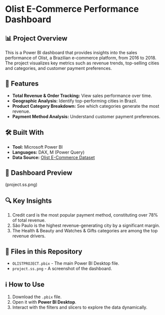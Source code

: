 # Olist E-Commerce Performance Dashboard

## 📊 Project Overview
This is a Power BI dashboard that provides insights into the sales performance of Olist, a Brazilian e-commerce platform, from 2016 to 2018. The project visualizes key metrics such as revenue trends, top-selling cities and categories, and customer payment preferences.

## 🚀 Features
- **Total Revenue & Order Tracking:** View sales performance over time.
- **Geographic Analysis:** Identify top-performing cities in Brazil.
- **Product Category Breakdown:** See which categories generate the most revenue.
- **Payment Method Analysis:** Understand customer payment preferences.

## 🛠️ Built With
- **Tool:** Microsoft Power BI
- **Languages:** DAX, M (Power Query)
- **Data Source:** [Olist E-Commerce Dataset](https://www.kaggle.com/datasets/olistbr/brazilian-ecommerce)

## 📸 Dashboard Preview
(project.ss.png)

## 🔍 Key Insights
1.  Credit card is the most popular payment method, constituting over 78% of total revenue.
2.  São Paulo is the highest revenue-generating city by a significant margin.
3.  The Health & Beauty and Watches & Gifts categories are among the top revenue drivers.

## 📁 Files in this Repository
- `OLISTPROJECT.pbix` - The main Power BI Desktop file.
- `project.ss.png` - A screenshot of the dashboard.

## ℹ️ How to Use
1.  Download the `.pbix` file.
2.  Open it with **Power BI Desktop**.
3.  Interact with the filters and slicers to explore the data dynamically.
